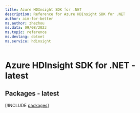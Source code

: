 ```yaml
---
title: Azure HDInsight SDK for .NET
description: Reference for Azure HDInsight SDK for .NET
author: aim-for-better
ms.author: zhezhou
ms.data: 09/08/2023
ms.topic: reference
ms.devlang: dotnet
ms.service: hdinsight
---
```

# Azure HDInsight SDK for .NET - latest
## Packages - latest
[!INCLUDE [packages](hdinsight-index.md)]